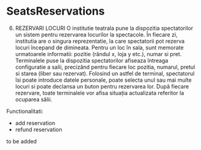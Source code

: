 # SeatsReservations

6. REZERVARI LOCURI
O institutie teatrala pune la dispozitia spectatorilor un sistem pentru rezervarea locurilor la spectacole.
În fiecare zi, institutia are o singura reprezentatie, la care spectatorii pot rezerva locuri începand de dimineata.
Pentru un loc în sala, sunt memorate urmatoarele informatii: pozitie (rândul x, loja y etc.), numar si pret.
Terminalele puse la dispozitia spectatorilor afiseaza întreaga configuratie a salii,
precizând pentru fiecare loc pozitia, numarul, pretul si starea (liber sau rezervat).
Folosind un astfel de terminal, spectatorul îsi poate introduce datele personale,
poate selecta unul sau mai multe locuri si poate declansa un buton pentru rezervarea lor.
După fiecare rezervare, toate terminalele vor afisa situația actualizata referitor la ocuparea sălii.


Functionalitati: 
- add reservation
- refund reservation

to be added
